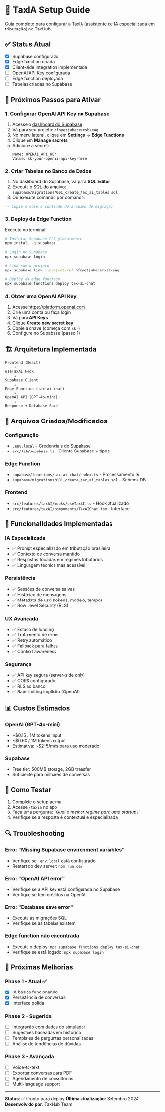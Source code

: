 # 🤖 TaxIA Setup Guide

Guia completo para configurar a TaxIA (assistente de IA especializada em tributação) no TaxHub.

## ✅ Status Atual

- [x] Supabase configurado
- [x] Edge function criada
- [x] Client-side integration implementada
- [ ] OpenAI API Key configurada
- [ ] Edge function deployada
- [ ] Tabelas criadas no Supabase

## 🚀 Próximos Passos para Ativar

### 1. **Configurar OpenAI API Key no Supabase**

1. Acesse o [dashboard do Supabase](https://app.supabase.com)
2. Vá para seu projeto: `nfnyetjuhacerxsbkeag`
3. No menu lateral, clique em **Settings** → **Edge Functions**
4. Clique em **Manage secrets**
5. Adicione a secret:
   ```
   Name: OPENAI_API_KEY
   Value: sk-your-openai-api-key-here
   ```

### 2. **Criar Tabelas no Banco de Dados**

1. No dashboard do Supabase, vá para **SQL Editor**
2. Execute o SQL do arquivo: `supabase/migrations/001_create_tax_ai_tables.sql`
3. Ou execute comando por comando:

```sql
-- Copie e cole o conteúdo do arquivo de migração
```

### 3. **Deploy da Edge Function**

Execute no terminal:

```bash
# Instalar Supabase CLI globalmente
npm install -g supabase

# Login no Supabase
npx supabase login

# Link com o projeto
npx supabase link --project-ref nfnyetjuhacerxsbkeag

# Deploy da edge function
npx supabase functions deploy tax-ai-chat
```

### 4. **Obter uma OpenAI API Key**

1. Acesse https://platform.openai.com
2. Crie uma conta ou faça login
3. Vá para **API Keys**
4. Clique **Create new secret key**
5. Copie a chave (começa com `sk-`)
6. Configure no Supabase (passo 1)

## 🏗️ Arquitetura Implementada

```
Frontend (React)
    ↓
useTaxAI Hook
    ↓
Supabase Client
    ↓
Edge Function (tax-ai-chat)
    ↓
OpenAI API (GPT-4o-mini)
    ↓
Response + Database Save
```

## 📁 Arquivos Criados/Modificados

### **Configuração**
- `.env.local` - Credenciais do Supabase
- `src/lib/supabase.ts` - Cliente Supabase + tipos

### **Edge Function**
- `supabase/functions/tax-ai-chat/index.ts` - Processamento IA
- `supabase/migrations/001_create_tax_ai_tables.sql` - Schema DB

### **Frontend**
- `src/features/taxAI/hooks/useTaxAI.ts` - Hook atualizado
- `src/features/taxAI/components/TaxAIChat.tsx` - Interface

## 🔧 Funcionalidades Implementadas

### **IA Especializada**
- ✅ Prompt especializado em tributação brasileira
- ✅ Contexto de conversa mantido
- ✅ Respostas focadas em regimes tributários
- ✅ Linguagem técnica mas acessível

### **Persistência**
- ✅ Sessões de conversa salvas
- ✅ Histórico de mensagens
- ✅ Metadata de uso (tokens, modelo, tempo)
- ✅ Row Level Security (RLS)

### **UX Avançada**
- ✅ Estado de loading
- ✅ Tratamento de erros
- ✅ Retry automático
- ✅ Fallback para falhas
- ✅ Context awareness

### **Segurança**
- ✅ API key segura (server-side only)
- ✅ CORS configurado
- ✅ RLS no banco
- ✅ Rate limiting implícito (OpenAI)

## 📊 Custos Estimados

### **OpenAI (GPT-4o-mini)**
- ~$0.15 / 1M tokens input
- ~$0.60 / 1M tokens output
- Estimativa: ~$2-5/mês para uso moderado

### **Supabase**
- Free tier: 500MB storage, 2GB transfer
- Suficiente para milhares de conversas

## 🧪 Como Testar

1. Complete o setup acima
2. Acesse `/taxia` no app
3. Faça uma pergunta: *"Qual o melhor regime para uma startup?"*
4. Verifique se a resposta é contextual e especializada

## 🔍 Troubleshooting

### **Erro: "Missing Supabase environment variables"**
- Verifique se `.env.local` está configurado
- Restart do dev server: `npm run dev`

### **Erro: "OpenAI API error"**
- Verifique se a API key está configurada no Supabase
- Verifique se tem créditos na OpenAI

### **Erro: "Database save error"**
- Execute as migrações SQL
- Verifique se as tabelas existem

### **Edge function não encontrada**
- Execute o deploy: `npx supabase functions deploy tax-ai-chat`
- Verifique se está logado: `npx supabase login`

## 🎯 Próximas Melhorias

### **Phase 1 - Atual** ✅
- [x] IA básica funcionando
- [x] Persistência de conversas
- [x] Interface polida

### **Phase 2 - Sugerida**
- [ ] Integração com dados do simulador
- [ ] Sugestões baseadas em histórico
- [ ] Templates de perguntas personalizadas
- [ ] Análise de tendências de dúvidas

### **Phase 3 - Avançada**
- [ ] Voice-to-text
- [ ] Exportar conversas para PDF
- [ ] Agendamento de consultorias
- [ ] Multi-language support

---

**Status**: ✅ Pronto para deploy
**Última atualização**: Setembro 2024
**Desenvolvido por**: TaxHub Team